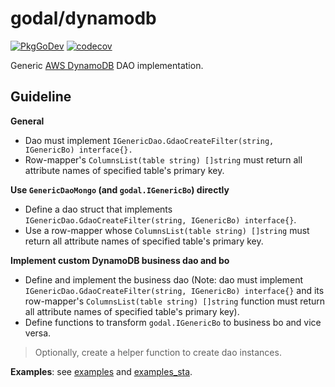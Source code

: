 # godal/dynamodb

[![PkgGoDev](https://pkg.go.dev/badge/github.com/btnguyen2k/godal/dynamodb)](https://pkg.go.dev/github.com/btnguyen2k/godal/dynamodb)
[![codecov](https://codecov.io/gh/btnguyen2k/godal/branch/dynamodb/graph/badge.svg?token=0L23UTJHOZ)](https://app.codecov.io/gh/btnguyen2k/godal/branch/dynamodb)

Generic [AWS DynamoDB](https://aws.amazon.com/dynamodb/) DAO implementation.

## Guideline

**General**

- Dao must implement `IGenericDao.GdaoCreateFilter(string, IGenericBo) interface{}.`
- Row-mapper's `ColumnsList(table string) []string` must return all attribute names of specified table's primary key.

**Use `GenericDaoMongo` (and `godal.IGenericBo`) directly**

- Define a dao struct that implements `IGenericDao.GdaoCreateFilter(string, IGenericBo) interface{}`.
- Use a row-mapper whose `ColumnsList(table string) []string` must return all attribute names of specified table's primary key.

**Implement custom DynamoDB business dao and bo**

- Define and implement the business dao (Note: dao must implement `IGenericDao.GdaoCreateFilter(string, IGenericBo) interface{}`
  and its row-mapper's `ColumnsList(table string) []string` function must return all attribute names of specified table's primary key).
- Define functions to transform `godal.IGenericBo` to business bo and vice versa.

> Optionally, create a helper function to create dao instances.

**Examples**: see [examples](../examples/) and [examples_sta](../examples_sta/).
